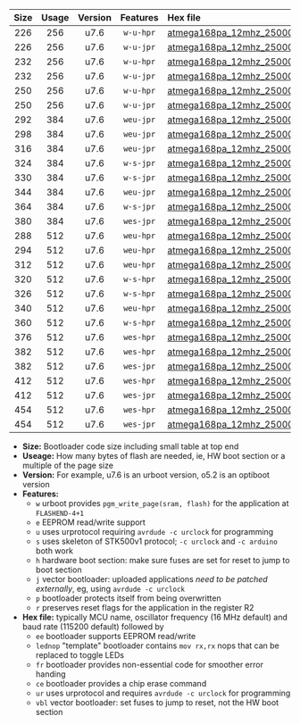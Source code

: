 |Size|Usage|Version|Features|Hex file|
|:-:|:-:|:-:|:-:|:--|
|226|256|u7.6|`w-u-hpr`|[atmega168pa_12mhz_250000bps_ur.hex](https://raw.githubusercontent.com/stefanrueger/urboot/main//atmega168pa_12mhz_250000bps_ur.hex)|
|226|256|u7.6|`w-u-jpr`|[atmega168pa_12mhz_250000bps_ur_vbl.hex](https://raw.githubusercontent.com/stefanrueger/urboot/main//atmega168pa_12mhz_250000bps_ur_vbl.hex)|
|232|256|u7.6|`w-u-hpr`|[atmega168pa_12mhz_250000bps_lednop_ur.hex](https://raw.githubusercontent.com/stefanrueger/urboot/main//atmega168pa_12mhz_250000bps_lednop_ur.hex)|
|232|256|u7.6|`w-u-jpr`|[atmega168pa_12mhz_250000bps_lednop_ur_vbl.hex](https://raw.githubusercontent.com/stefanrueger/urboot/main//atmega168pa_12mhz_250000bps_lednop_ur_vbl.hex)|
|250|256|u7.6|`w-u-hpr`|[atmega168pa_12mhz_250000bps_lednop_fr_ur.hex](https://raw.githubusercontent.com/stefanrueger/urboot/main//atmega168pa_12mhz_250000bps_lednop_fr_ur.hex)|
|250|256|u7.6|`w-u-jpr`|[atmega168pa_12mhz_250000bps_lednop_fr_ur_vbl.hex](https://raw.githubusercontent.com/stefanrueger/urboot/main//atmega168pa_12mhz_250000bps_lednop_fr_ur_vbl.hex)|
|292|384|u7.6|`weu-jpr`|[atmega168pa_12mhz_250000bps_ee_ur_vbl.hex](https://raw.githubusercontent.com/stefanrueger/urboot/main//atmega168pa_12mhz_250000bps_ee_ur_vbl.hex)|
|298|384|u7.6|`weu-jpr`|[atmega168pa_12mhz_250000bps_ee_lednop_ur_vbl.hex](https://raw.githubusercontent.com/stefanrueger/urboot/main//atmega168pa_12mhz_250000bps_ee_lednop_ur_vbl.hex)|
|316|384|u7.6|`weu-jpr`|[atmega168pa_12mhz_250000bps_ee_lednop_fr_ur_vbl.hex](https://raw.githubusercontent.com/stefanrueger/urboot/main//atmega168pa_12mhz_250000bps_ee_lednop_fr_ur_vbl.hex)|
|324|384|u7.6|`w-s-jpr`|[atmega168pa_12mhz_250000bps_vbl.hex](https://raw.githubusercontent.com/stefanrueger/urboot/main//atmega168pa_12mhz_250000bps_vbl.hex)|
|330|384|u7.6|`w-s-jpr`|[atmega168pa_12mhz_250000bps_lednop_vbl.hex](https://raw.githubusercontent.com/stefanrueger/urboot/main//atmega168pa_12mhz_250000bps_lednop_vbl.hex)|
|344|384|u7.6|`weu-jpr`|[atmega168pa_12mhz_250000bps_ee_lednop_fr_ce_ur_vbl.hex](https://raw.githubusercontent.com/stefanrueger/urboot/main//atmega168pa_12mhz_250000bps_ee_lednop_fr_ce_ur_vbl.hex)|
|364|384|u7.6|`w-s-jpr`|[atmega168pa_12mhz_250000bps_lednop_fr_vbl.hex](https://raw.githubusercontent.com/stefanrueger/urboot/main//atmega168pa_12mhz_250000bps_lednop_fr_vbl.hex)|
|380|384|u7.6|`wes-jpr`|[atmega168pa_12mhz_250000bps_ee_vbl.hex](https://raw.githubusercontent.com/stefanrueger/urboot/main//atmega168pa_12mhz_250000bps_ee_vbl.hex)|
|288|512|u7.6|`weu-hpr`|[atmega168pa_12mhz_250000bps_ee_ur.hex](https://raw.githubusercontent.com/stefanrueger/urboot/main//atmega168pa_12mhz_250000bps_ee_ur.hex)|
|294|512|u7.6|`weu-hpr`|[atmega168pa_12mhz_250000bps_ee_lednop_ur.hex](https://raw.githubusercontent.com/stefanrueger/urboot/main//atmega168pa_12mhz_250000bps_ee_lednop_ur.hex)|
|312|512|u7.6|`weu-hpr`|[atmega168pa_12mhz_250000bps_ee_lednop_fr_ur.hex](https://raw.githubusercontent.com/stefanrueger/urboot/main//atmega168pa_12mhz_250000bps_ee_lednop_fr_ur.hex)|
|320|512|u7.6|`w-s-hpr`|[atmega168pa_12mhz_250000bps.hex](https://raw.githubusercontent.com/stefanrueger/urboot/main//atmega168pa_12mhz_250000bps.hex)|
|326|512|u7.6|`w-s-hpr`|[atmega168pa_12mhz_250000bps_lednop.hex](https://raw.githubusercontent.com/stefanrueger/urboot/main//atmega168pa_12mhz_250000bps_lednop.hex)|
|340|512|u7.6|`weu-hpr`|[atmega168pa_12mhz_250000bps_ee_lednop_fr_ce_ur.hex](https://raw.githubusercontent.com/stefanrueger/urboot/main//atmega168pa_12mhz_250000bps_ee_lednop_fr_ce_ur.hex)|
|360|512|u7.6|`w-s-hpr`|[atmega168pa_12mhz_250000bps_lednop_fr.hex](https://raw.githubusercontent.com/stefanrueger/urboot/main//atmega168pa_12mhz_250000bps_lednop_fr.hex)|
|376|512|u7.6|`wes-hpr`|[atmega168pa_12mhz_250000bps_ee.hex](https://raw.githubusercontent.com/stefanrueger/urboot/main//atmega168pa_12mhz_250000bps_ee.hex)|
|382|512|u7.6|`wes-hpr`|[atmega168pa_12mhz_250000bps_ee_lednop.hex](https://raw.githubusercontent.com/stefanrueger/urboot/main//atmega168pa_12mhz_250000bps_ee_lednop.hex)|
|382|512|u7.6|`wes-jpr`|[atmega168pa_12mhz_250000bps_ee_lednop_vbl.hex](https://raw.githubusercontent.com/stefanrueger/urboot/main//atmega168pa_12mhz_250000bps_ee_lednop_vbl.hex)|
|412|512|u7.6|`wes-hpr`|[atmega168pa_12mhz_250000bps_ee_lednop_fr.hex](https://raw.githubusercontent.com/stefanrueger/urboot/main//atmega168pa_12mhz_250000bps_ee_lednop_fr.hex)|
|412|512|u7.6|`wes-jpr`|[atmega168pa_12mhz_250000bps_ee_lednop_fr_vbl.hex](https://raw.githubusercontent.com/stefanrueger/urboot/main//atmega168pa_12mhz_250000bps_ee_lednop_fr_vbl.hex)|
|454|512|u7.6|`wes-hpr`|[atmega168pa_12mhz_250000bps_ee_lednop_fr_ce.hex](https://raw.githubusercontent.com/stefanrueger/urboot/main//atmega168pa_12mhz_250000bps_ee_lednop_fr_ce.hex)|
|454|512|u7.6|`wes-jpr`|[atmega168pa_12mhz_250000bps_ee_lednop_fr_ce_vbl.hex](https://raw.githubusercontent.com/stefanrueger/urboot/main//atmega168pa_12mhz_250000bps_ee_lednop_fr_ce_vbl.hex)|

- **Size:** Bootloader code size including small table at top end
- **Useage:** How many bytes of flash are needed, ie, HW boot section or a multiple of the page size
- **Version:** For example, u7.6 is an urboot version, o5.2 is an optiboot version
- **Features:**
  + `w` urboot provides `pgm_write_page(sram, flash)` for the application at `FLASHEND-4+1`
  + `e` EEPROM read/write support
  + `u` uses urprotocol requiring `avrdude -c urclock` for programming
  + `s` uses skeleton of STK500v1 protocol; `-c urclock` and `-c arduino` both work
  + `h` hardware boot section: make sure fuses are set for reset to jump to boot section
  + `j` vector bootloader: uploaded applications *need to be patched externally*, eg, using `avrdude -c urclock`
  + `p` bootloader protects itself from being overwritten
  + `r` preserves reset flags for the application in the register R2
- **Hex file:** typically MCU name, oscillator frequency (16 MHz default) and baud rate (115200 default) followed by
  + `ee` bootloader supports EEPROM read/write
  + `lednop` "template" bootloader contains `mov rx,rx` nops that can be replaced to toggle LEDs
  + `fr` bootloader provides non-essential code for smoother error handing
  + `ce` bootloader provides a chip erase command
  + `ur` uses urprotocol and requires `avrdude -c urclock` for programming
  + `vbl` vector bootloader: set fuses to jump to reset, not the HW boot section
